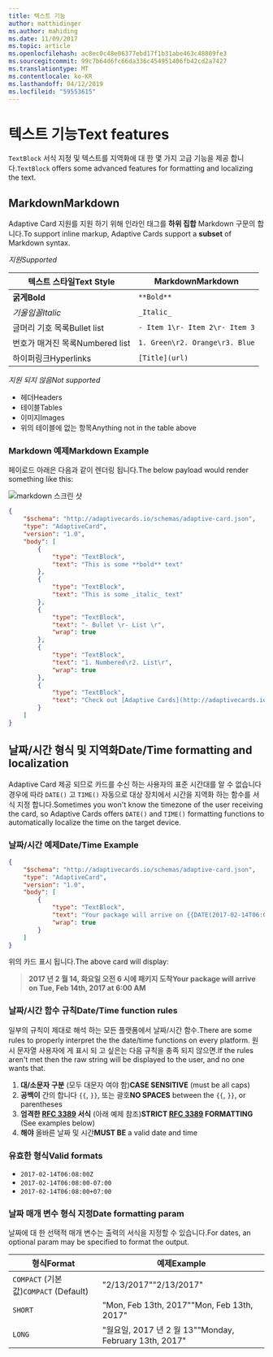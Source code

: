 ```yaml
---
title: 텍스트 기능
author: matthidinger
ms.author: mahiding
ms.date: 11/09/2017
ms.topic: article
ms.openlocfilehash: ac8ec0c48e06377ebd17f1b31abe463c48809fe3
ms.sourcegitcommit: 99c7b64d6fc66da336c454951406fb42cd2a7427
ms.translationtype: MT
ms.contentlocale: ko-KR
ms.lasthandoff: 04/12/2019
ms.locfileid: "59553615"
---
```

# <a name="text-features"></a><span data-ttu-id="50fd2-102">텍스트 기능</span><span class="sxs-lookup"><span data-stu-id="50fd2-102">Text features</span></span>

<span data-ttu-id="50fd2-103">`TextBlock` 서식 지정 및 텍스트를 지역화에 대 한 몇 가지 고급 기능을 제공 합니다.</span><span class="sxs-lookup"><span data-stu-id="50fd2-103">`TextBlock` offers some advanced features for formatting and localizing the text.</span></span>

## <a name="markdown"></a><span data-ttu-id="50fd2-104">Markdown</span><span class="sxs-lookup"><span data-stu-id="50fd2-104">Markdown</span></span>
<span data-ttu-id="50fd2-105">Adaptive Card 지원를 지원 하기 위해 인라인 태그를 **하위 집합** Markdown 구문의 합니다.</span><span class="sxs-lookup"><span data-stu-id="50fd2-105">To support inline markup, Adaptive Cards support a **subset** of Markdown syntax.</span></span>

<span data-ttu-id="50fd2-106">_지원_</span><span class="sxs-lookup"><span data-stu-id="50fd2-106">_Supported_</span></span>

| <span data-ttu-id="50fd2-107">텍스트 스타일</span><span class="sxs-lookup"><span data-stu-id="50fd2-107">Text Style</span></span>      | <span data-ttu-id="50fd2-108">Markdown</span><span class="sxs-lookup"><span data-stu-id="50fd2-108">Markdown</span></span> |
|-----------------|-----|
| <span data-ttu-id="50fd2-109">**굵게**</span><span class="sxs-lookup"><span data-stu-id="50fd2-109">**Bold**</span></span>        | ```**Bold**``` |
| <span data-ttu-id="50fd2-110">_기울임꼴_</span><span class="sxs-lookup"><span data-stu-id="50fd2-110">_Italic_</span></span>        | ```_Italic_``` |
| <span data-ttu-id="50fd2-111">글머리 기호 목록</span><span class="sxs-lookup"><span data-stu-id="50fd2-111">Bullet list</span></span>     | ```- Item 1\r- Item 2\r- Item 3``` | 
| <span data-ttu-id="50fd2-112">번호가 매겨진 목록</span><span class="sxs-lookup"><span data-stu-id="50fd2-112">Numbered list</span></span>   | ```1. Green\r2. Orange\r3. Blue``` |
| <span data-ttu-id="50fd2-113">하이퍼링크</span><span class="sxs-lookup"><span data-stu-id="50fd2-113">Hyperlinks</span></span>      | ```[Title](url)``` |

<span data-ttu-id="50fd2-114">_지원 되지 않음_</span><span class="sxs-lookup"><span data-stu-id="50fd2-114">_Not supported_</span></span>

* <span data-ttu-id="50fd2-115">헤더</span><span class="sxs-lookup"><span data-stu-id="50fd2-115">Headers</span></span>
* <span data-ttu-id="50fd2-116">테이블</span><span class="sxs-lookup"><span data-stu-id="50fd2-116">Tables</span></span>
* <span data-ttu-id="50fd2-117">이미지</span><span class="sxs-lookup"><span data-stu-id="50fd2-117">Images</span></span>
* <span data-ttu-id="50fd2-118">위의 테이블에 없는 항목</span><span class="sxs-lookup"><span data-stu-id="50fd2-118">Anything not in the table above</span></span>

### <a name="markdown-example"></a><span data-ttu-id="50fd2-119">Markdown 예제</span><span class="sxs-lookup"><span data-stu-id="50fd2-119">Markdown Example</span></span>

<span data-ttu-id="50fd2-120">페이로드 아래은 다음과 같이 렌더링 됩니다.</span><span class="sxs-lookup"><span data-stu-id="50fd2-120">The below payload would render something like this:</span></span>

![markdown 스크린 샷](media/text-features/markdown.png)

```json
{
    "$schema": "http://adaptivecards.io/schemas/adaptive-card.json",
    "type": "AdaptiveCard",
    "version": "1.0",
    "body": [
        {
            "type": "TextBlock",
            "text": "This is some **bold** text"
        },
        {
            "type": "TextBlock",
            "text": "This is some _italic_ text"
        },
        {
            "type": "TextBlock",
            "text": "- Bullet \r- List \r",
            "wrap": true
        },
        {
            "type": "TextBlock",
            "text": "1. Numbered\r2. List\r",
            "wrap": true
        },
        {
            "type": "TextBlock",
            "text": "Check out [Adaptive Cards](http://adaptivecards.io)"
        }
    ]
}
```

## <a name="datetime-formatting-and-localization"></a><span data-ttu-id="50fd2-122">날짜/시간 형식 및 지역화</span><span class="sxs-lookup"><span data-stu-id="50fd2-122">Date/Time formatting and localization</span></span>

<span data-ttu-id="50fd2-123">Adaptive Card 제공 되므로 카드를 수신 하는 사용자의 표준 시간대를 알 수 없습니다 경우에 따라 `DATE()` 고 `TIME()` 자동으로 대상 장치에서 시간을 지역화 하는 함수를 서식 지정 합니다.</span><span class="sxs-lookup"><span data-stu-id="50fd2-123">Sometimes you won't know the timezone of the user receiving the card, so Adaptive Cards offers `DATE()` and `TIME()` formatting functions to automatically localize the time on the target device.</span></span>

### <a name="datetime-example"></a><span data-ttu-id="50fd2-124">날짜/시간 예제</span><span class="sxs-lookup"><span data-stu-id="50fd2-124">Date/Time Example</span></span>

```json
{
    "$schema": "http://adaptivecards.io/schemas/adaptive-card.json",
    "type": "AdaptiveCard",
    "version": "1.0",
    "body": [
        {
            "type": "TextBlock",
            "text": "Your package will arrive on {{DATE(2017-02-14T06:00:00Z, SHORT)}} at {{TIME(2017-02-14T06:00:00Z)}}",
            "wrap": true
        }
    ]
}
```

<span data-ttu-id="50fd2-125">위의 카드 표시 됩니다.</span><span class="sxs-lookup"><span data-stu-id="50fd2-125">The above card will display:</span></span> 

> <span data-ttu-id="50fd2-126">**2017 년 2 월 14, 화요일 오전 6 시에 패키지 도착**</span><span class="sxs-lookup"><span data-stu-id="50fd2-126">**Your package will arrive on Tue, Feb 14th, 2017 at 6:00 AM**</span></span>

### <a name="datetime-function-rules"></a><span data-ttu-id="50fd2-127">날짜/시간 함수 규칙</span><span class="sxs-lookup"><span data-stu-id="50fd2-127">Date/Time function rules</span></span>

<span data-ttu-id="50fd2-128">일부의 규칙이 제대로 해석 하는 모든 플랫폼에서 날짜/시간 함수.</span><span class="sxs-lookup"><span data-stu-id="50fd2-128">There are some rules to properly interpret the the date/time functions on every platform.</span></span> <span data-ttu-id="50fd2-129">원시 문자열 사용자에 게 표시 되 고 싶은는 다음 규칙을 충족 되지 않으면.</span><span class="sxs-lookup"><span data-stu-id="50fd2-129">If the rules aren't met then the raw string will be displayed to the user, and no one wants that.</span></span>

1. <span data-ttu-id="50fd2-130">**대/소문자 구분** (모두 대문자 여야 함)</span><span class="sxs-lookup"><span data-stu-id="50fd2-130">**CASE SENSITIVE** (must be all caps)</span></span>
1. <span data-ttu-id="50fd2-131">**공백이** 간의 합니다 `{{`, `}}`, 또는 괄호</span><span class="sxs-lookup"><span data-stu-id="50fd2-131">**NO SPACES** between the `{{`, `}}`, or parentheses</span></span>
1. <span data-ttu-id="50fd2-132">**엄격한 [RFC 3389](https://tools.ietf.org/html/rfc3339) 서식** (아래 예제 참조)</span><span class="sxs-lookup"><span data-stu-id="50fd2-132">**STRICT [RFC 3389](https://tools.ietf.org/html/rfc3339) FORMATTING** (See examples below)</span></span>
1. <span data-ttu-id="50fd2-133">**해야** 올바른 날짜 및 시간</span><span class="sxs-lookup"><span data-stu-id="50fd2-133">**MUST BE** a valid date and time</span></span>

### <a name="valid-formats"></a><span data-ttu-id="50fd2-134">유효한 형식</span><span class="sxs-lookup"><span data-stu-id="50fd2-134">Valid formats</span></span>

* `2017-02-14T06:08:00Z`
* `2017-02-14T06:08:00-07:00`
* `2017-02-14T06:08:00+07:00`

### <a name="date-formatting-param"></a><span data-ttu-id="50fd2-135">날짜 매개 변수 형식 지정</span><span class="sxs-lookup"><span data-stu-id="50fd2-135">Date formatting param</span></span>

<span data-ttu-id="50fd2-136">날짜에 대 한 선택적 매개 변수는 출력의 서식을 지정할 수 있습니다.</span><span class="sxs-lookup"><span data-stu-id="50fd2-136">For dates, an optional param may be specified to format the output.</span></span>


|       <span data-ttu-id="50fd2-137">형식</span><span class="sxs-lookup"><span data-stu-id="50fd2-137">Format</span></span>        |            <span data-ttu-id="50fd2-138">예제</span><span class="sxs-lookup"><span data-stu-id="50fd2-138">Example</span></span>            |
|---------------------|-------------------------------|
| <span data-ttu-id="50fd2-139">`COMPACT` (기본값)</span><span class="sxs-lookup"><span data-stu-id="50fd2-139">`COMPACT` (Default)</span></span> |          <span data-ttu-id="50fd2-140">"2/13/2017"</span><span class="sxs-lookup"><span data-stu-id="50fd2-140">"2/13/2017"</span></span>          |
|       `SHORT`       |     <span data-ttu-id="50fd2-141">"Mon, Feb 13th, 2017"</span><span class="sxs-lookup"><span data-stu-id="50fd2-141">"Mon, Feb 13th, 2017"</span></span>     |
|       `LONG`        | <span data-ttu-id="50fd2-142">"월요일, 2017 년 2 월 13"</span><span class="sxs-lookup"><span data-stu-id="50fd2-142">"Monday, February 13th, 2017"</span></span> |

